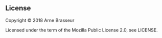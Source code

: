 ## License

Copyright &copy; 2018 Arne Brasseur

Licensed under the term of the Mozilla Public License 2.0, see LICENSE.
